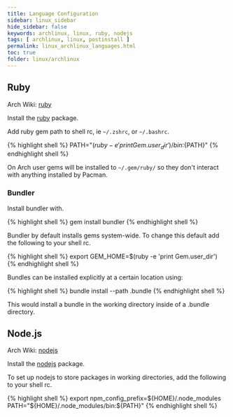```yaml
---
title: Language Configuration
sidebar: linux_sidebar
hide_sidebar: false
keywords: archlinux, linux, ruby, nodejs
tags: [ archlinux, linux, postinstall ]
permalink: linux_archlinux_languages.html
toc: true
folder: linux/archlinux
---
```


## Ruby

Arch Wiki: [ruby](https://wiki.archlinux.org/index.php/ruby)

Install the [ruby](https://www.archlinux.org/packages/?name=ruby) package.

Add ruby gem path to shell rc, ie ```~/.zshrc```, or ```~/.bashrc```.


{% highlight shell %}
PATH="$(ruby -e 'print Gem.user_dir')/bin:${PATH}"
{% endhighlight shell %}

On Arch user gems will be installed to ```~/.gem/ruby/``` so they don't interact with anything installed by Pacman.

### Bundler

Install bundler with.

{% highlight shell %}
gem install bundler
{% endhighlight shell %}

Bundler by default installs gems system-wide. To change this default add the following to your shell rc.

{% highlight shell %}
export GEM_HOME=$(ruby -e 'print Gem.user_dir')
{% endhighlight shell %}

Bundles can be installed explicitly at a certain location using:

{% highlight shell %}
bundle install --path .bundle
{% endhighlight shell %}

This would install a bundle in the working directory inside of a .bundle directory.

## Node.js

Arch Wiki: [nodejs](https://wiki.archlinux.org/index.php/Node.js)

Install the [nodejs](https://www.archlinux.org/packages/?name=nodejs) package.

To set up nodejs to store packages in working directories, add the following to your shell rc.

{% highlight shell %}
export npm_config_prefix=${HOME}/.node_modules
PATH="${HOME}/.node_modules/bin:${PATH}"
{% endhighlight shell %}
